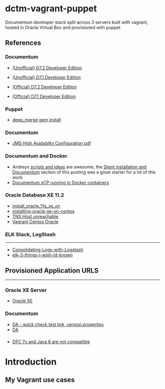 # dctm-vagrant-puppet
Documentum developer stack split across 3 servers built with vagrant, hosted in Oracle Virtual Box and provisioned with puppet

## References
### Documentum

+ [(Unofficial) D7.2 Developer Edition](https://community.emc.com/people/aldago-zF7Lc/blog/2015/02/18/unofficial-d72-developer-edition)
+ [(Unofficial) D7.1 Developer Edition](https://community.emc.com/people/aldago-zF7Lc/blog/2014/01/30/unofficial-d71-developer-edition)

+ [(Official) D7.2 Developer Edition](https://community.emc.com/community/edn/documentum/blog/2015/11/21/documentum-72-developer-edition)
+ [(Official) D7.1 Developer Edition](https://community.emc.com/community/edn/documentum/blog/2014/03/20/new-documentum-developer-edition-meets-open-source)

### Puppet

+ [deep_merge gem install](http://guides.rubygems.org/rubygems-basics/#installing-gems)

### Documentum

+ [JMS High Availablity Configuration pdf](https://uk.emc.com/collateral/white-papers/h12673-wp-pdf-documentum-java-method-server-high-availablity-configuration.pdf)

### Documentum and Docker

+ Andreys [scripts and ideas](https://github.com/andreybpanfilov/dctm/tree/master/docker) are awesome, the [Silent installation and Documentum](http://blog.documentum.pro/2014/08/09/docker-and-documentum-part-ii/) section of this posting was a great starter for a lot of this work
+ [Documentum xCP running in Docker containers](https://github.com/jppop/dctm-docker)



### Oracle Database XE 11.2

+ [install_oracle_11g_xe_on](http://www.davidghedini.com/pg/entry/install_oracle_11g_xe_on)
+ [installing-oracle-xe-on-centos](https://mikesmithers.wordpress.com/2015/03/01/installing-oracle-xe-on-centos)
+ [TNS Host unreachable](http://haridba7.blogspot.co.uk/2013/01/tnsdestination-host-unreachable.html)
+ [Vagrant Centos Oracle](https://github.com/ismaild/vagrant-centos-oracle/blob/master/provisioning/oracle-xe.yml)

### ELK Stack, LogStash
--------------------
+ [Consolidating-Logs-with-Logstash](http://www.linux-magazine.com/Online/Features/Consolidating-Logs-with-Logstash)
+ [elk-3-things-i-wish-id-known](http://blog.scottlogic.com/2014/12/19/elk-3-things-i-wish-id-known.html)

## Provisioned Application URLS
--------------------

### Oracle XE Server
+ [Oracle XE](http://127.0.0.1:8080/apex/f?p=4950:1)

### Documentum
+ [DA - quick check test link, version.properties](http://127.0.0.1:8081/da/version.properties)
+ [DA](http://127.0.0.1:8081/da)


### 
+ [DFC 7x and Java 8 are not compatible](https://community.emc.com/message/889230)

Introduction
==============

My Vagrant use cases
--------------------
